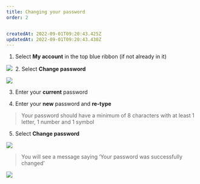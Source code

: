 ```yaml
---
title: Changing your password
order: 2


createdAt: 2022-09-01T09:20:43.425Z
updatedAt: 2022-09-01T09:20:43.430Z
---
```

1. Select **My account** in the top blue ribbon (if not already in it)​

![](/img/le-1-15-Managing.jpg)
​
2. Select **Change password​**

![](/img/le-1-16-Managing.jpg)

3. Enter your **current** password​

4. Enter your **new** password and **re-type​**

> Your password should have a minimum of 8 characters with at least 1 letter, 1 number and 1 symbol​​

5. ​Select **Change password​**

![](/img/le-1-17-Managing.jpg)

> You will see a message saying ‘Your password was successfully changed’​

![](/img/le-1-18-Managing.jpg)